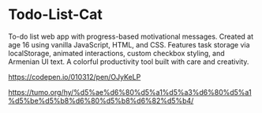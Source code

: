 # Todo-List-Cat
To-do list web app with progress-based motivational messages. Created at age 16 using vanilla JavaScript, HTML, and CSS. Features task storage via localStorage, animated interactions, custom checkbox styling, and Armenian UI text. A colorful productivity tool built with care and creativity.

https://codepen.io/010312/pen/OJyKeLP

https://tumo.org/hy/%d5%ae%d6%80%d5%a1%d5%a3%d6%80%d5%a1%d5%be%d5%b8%d6%80%d5%b8%d6%82%d5%b4/
